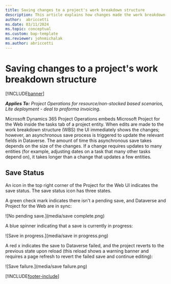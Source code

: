 ```yaml
--- 
title: Saving changes to a project's work breakdown structure 
description: This article explains how changes made the work breakdown structure are saved to Dataverse.
author:  abriccetti
ms.date: 03/11/2024  
ms.topic: conceptual
ms.custom: bap-template
ms.reviewer: johnmichalak
ms.author: abriccetti
--- 
```


# Saving changes to a project's work breakdown structure

[!INCLUDE[banner](../includes/banner.md)]

_**Applies To:** Project Operations for resource/non-stocked based scenarios, Lite deployment - deal to proforma invoicing._

Microsoft Dynamics 365 Project Operations embeds Microsoft Project for the Web inside the tasks tab of a project entity. When edits are made to the work breakdown structure (WBS) the UI immediately shows the changes; however, an asynchronous save process is triggered to update the relevant fields in Dataverse. The amount of time this asynchronous save takes depends on the size of the changes. If a change requires updates to many entities (for example, adjusting dates on a task that many other tasks depend on), it takes longer than a change that updates a few entities.

## Save Status

An icon in the top right corner of the Project for the Web UI indicates the save status. The save status icon has three states.

A green check mark indicates there isn't a pending save, and Dataverse and Project for the Web are in sync:

![No pending save.](media/save complete.png)

A blue spinner indicating that a save is currently in progress:

![Save in progress.](media/save in progress.png)

A red x indicates the save to Dataverse failed, and the project reverts to the previous state upon reload (this reload shows a warning banner and requires a page refresh to revert the failed save and continue editing):

![Save failure.](media/save failure.png)

[!INCLUDE[footer-include](../includes/footer-banner.md)]
